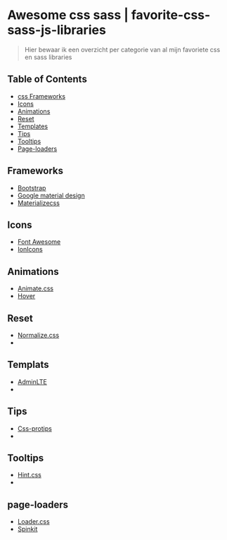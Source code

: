 Awesome css sass | favorite-css-sass-js-libraries
===============

> Hier bewaar ik een overzicht per categorie van al mijn favoriete css en sass libraries

## Table of Contents

- [css Frameworks](#frameworks)
- [Icons](#icons)
- [Animations](#animations)
- [Reset](#reset)
- [Templates](#templates)
- [Tips](#tips)
- [Tooltips](#tooltips)
- [Page-loaders](#page-loaders)

## Frameworks
* [Bootstrap](https://github.com/twbs/bootstrap)
* [Google material design](https://github.com/google/material-design-lite)
* [Materializecss](https://github.com/Dogfalo/materialize)

## Icons
* [Font Awesome](https://github.com/FortAwesome/Font-Awesome)
* [IonIcons](https://github.com/driftyco/ionicons)

## Animations
* [Animate.css](https://github.com/daneden/animate.css)
* [Hover](https://github.com/IanLunn/Hover)

## Reset
* [Normalize.css](https://github.com/necolas/normalize.css)
* 

## Templats
* [AdminLTE](https://github.com/almasaeed2010/AdminLTE)
* 
  
## Tips
* [Css-protips](https://github.com/AllThingsSmitty/css-protips)
* 

## Tooltips
* [Hint.css](https://github.com/chinchang/hint.css)
* 

## page-loaders
* [Loader.css](https://github.com/ConnorAtherton/loaders.css)
* [Spinkit](https://github.com/tobiasahlin/SpinKit)
